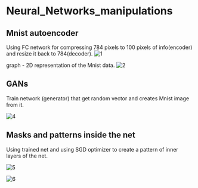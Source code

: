 # Neural_Networks_manipulations

## Mnist autoencoder
Using FC network for compressing 784 pixels to 100 pixels of info(encoder) and resize it back to 784(decoder).
![‏‏1](https://user-images.githubusercontent.com/44048156/61902115-ffb3bc80-af29-11e9-83d5-2c61df976d96.JPG)

graph - 2D representation of the Mnist data.
![‏‏2](https://user-images.githubusercontent.com/44048156/61902116-ffb3bc80-af29-11e9-9aaa-f02fb1730787.JPG)

## GANs
Train network (generator) that get random vector and creates Mnist image from it. 

![‏‏4](https://user-images.githubusercontent.com/44048156/61902119-ffb3bc80-af29-11e9-9d94-1d80907ad5c9.JPG)


## Masks and patterns inside the net
Using trained net and using SGD optimizer to create a pattern of inner layers of the net.

![‏‏5](https://user-images.githubusercontent.com/44048156/61902121-004c5300-af2a-11e9-8310-e83429d8f5b8.JPG)

![‏‏6](https://user-images.githubusercontent.com/44048156/61902114-ff1b2600-af29-11e9-878e-b0a998097a59.JPG)



